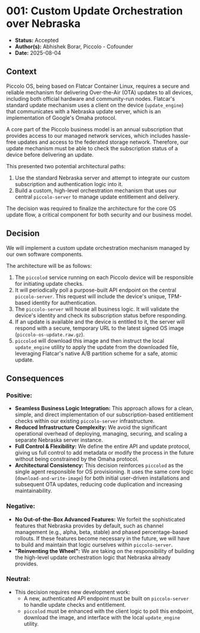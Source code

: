 # 001: Custom Update Orchestration over Nebraska

* **Status:** Accepted
* **Author(s):** Abhishek Borar, Piccolo - Cofounder
* **Date:** 2025-08-04

## Context

Piccolo OS, being based on Flatcar Container Linux, requires a secure and reliable mechanism for delivering Over-the-Air (OTA) updates to all devices, including both official hardware and community-run nodes. Flatcar's standard update mechanism uses a client on the device (`update_engine`) that communicates with a Nebraska update server, which is an implementation of Google's Omaha protocol.

A core part of the Piccolo business model is an annual subscription that provides access to our managed network services, which includes hassle-free updates and access to the federated storage network. Therefore, our update mechanism must be able to check the subscription status of a device before delivering an update.

This presented two potential architectural paths:
1.  Use the standard Nebraska server and attempt to integrate our custom subscription and authentication logic into it.
2.  Build a custom, high-level orchestration mechanism that uses our central `piccolo-server` to manage update entitlement and delivery.

The decision was required to finalize the architecture for the core OS update flow, a critical component for both security and our business model.

## Decision

We will implement a custom update orchestration mechanism managed by our own software components.

The architecture will be as follows:
1.  The `piccolod` service running on each Piccolo device will be responsible for initiating update checks.
2.  It will periodically poll a purpose-built API endpoint on the central `piccolo-server`. This request will include the device's unique, TPM-based identity for authentication.
3.  The `piccolo-server` will house all business logic. It will validate the device's identity and check its subscription status before responding.
4.  If an update is available and the device is entitled to it, the server will respond with a secure, temporary URL to the latest signed OS image (`piccolo-os-update.raw.gz`).
5.  `piccolod` will download this image and then instruct the local `update_engine` utility to apply the update from the downloaded file, leveraging Flatcar's native A/B partition scheme for a safe, atomic update.

## Consequences

### Positive:

* **Seamless Business Logic Integration:** This approach allows for a clean, simple, and direct implementation of our subscription-based entitlement checks within our existing `piccolo-server` infrastructure.
* **Reduced Infrastructure Complexity:** We avoid the significant operational overhead of deploying, managing, securing, and scaling a separate Nebraska server instance.
* **Full Control & Flexibility:** We define the entire API and update protocol, giving us full control to add metadata or modify the process in the future without being constrained by the Omaha protocol.
* **Architectural Consistency:** This decision reinforces `piccolod` as the single agent responsible for OS provisioning. It uses the same core logic (`download-and-write-image`) for both initial user-driven installations and subsequent OTA updates, reducing code duplication and increasing maintainability.

### Negative:

* **No Out-of-the-Box Advanced Features:** We forfeit the sophisticated features that Nebraska provides by default, such as channel management (e.g., alpha, beta, stable) and phased percentage-based rollouts. If these features become necessary in the future, we will have to build and maintain that logic ourselves within `piccolo-server`.
* **"Reinventing the Wheel":** We are taking on the responsibility of building the high-level update orchestration logic that Nebraska already provides.

### Neutral:

* This decision requires new development work:
    * A new, authenticated API endpoint must be built on `piccolo-server` to handle update checks and entitlement.
    * `piccolod` must be enhanced with the client logic to poll this endpoint, download the image, and interface with the local `update_engine` utility.
